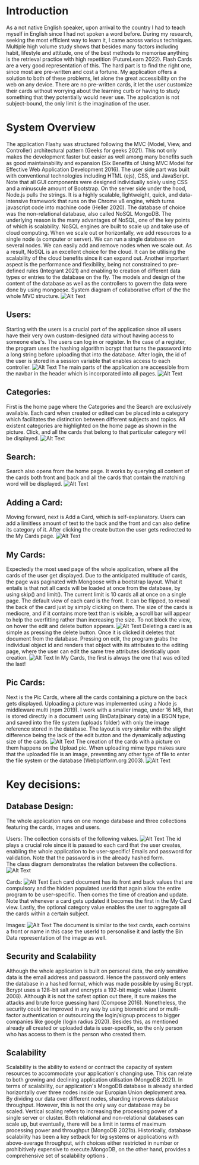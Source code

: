 # Introduction 
As a not native English speaker, upon arrival to the country I had to teach myself in English since I had not spoken a word before. During my research, seeking the most efficient way to learn it, I came across various techniques. Multiple high volume study shows that besides many factors including habit, lifestyle and attitude, one of the best methods to memorise anything is the retrieval practice with high repetition (FutureLearn 2022). Flash Cards are a very good representation of this. The hard part is to find the right one, since most are pre-written and cost a fortune. 
My application offers a solution to both of these problems, let alone the great accessibility on the web on any device. There are no pre-written cards, it let the user customize their cards without worrying about the learning curb or having to study something that they potentially would never use. The application is not subject-bound, the only limit is the imagination of the user. 
# System Overview
 The application Flashy was structured following the MVC (Model, View, and Controller) architectural pattern (Geeks for geeks 2021). This not only makes the development faster but easier as well among many benefits such as good maintainability and expansion (Six Benefits of Using MVC Model for Effective Web Application Development 2016).  The user side part was built with conventional technologies including HTML (ejs), CSS, and JavaScript. Note that all GUI components were designed individually solely using CSS and a minuscule amount of  Bootstrap. On the server side under the hood, Node.js pulls the strings.  It is a highly scalable, lightweight, quick, and data-intensive framework that runs on the Chrome v8 engine, which turns javascript code into machine code (Heller 2020). 
 The database of choice was the non-relational database, also called NoSQL MongoDB. The underlying reason is the many advantages of NoSQL, one of the key points of which is scalability. NoSQL engines are built to scale up and take use of cloud computing. When we scale out or horizontally, we add resources to a single node (a computer or server). We can run a single database on several nodes. We can easily add and remove nodes when we scale out. As a result, NoSQL is an excellent choice for the cloud. It can be utilising the scalability of the cloud benefits since it can expand out.
Another important aspect is the performance and flexibility, being not constrained to pre-defined rules (Integrant 2021) and enabling to creation of different data types or entries to the database on the fly. 
The models and design of the content of the database as well as the controllers to govern the data were done by using mongoose. 
System diagram of collaborative effort of the the whole MVC structure. 
![Alt Text](/public/images/system%20diagram.jpg)

## Users:
Starting with the users is a crucial part of the application since all users have their very own custom-designed data without having access to someone else's.  The users can log in or register. In the case of a register, the program uses the hashing algorithm bcrypt that turns the password into a long string before uploading that into the database.  After login, the id of the user is stored in a session variable that enables access to each controller. 
![Alt Text](/public/images/login.jpg)
The main parts of the application are accessible from the navbar in the header which is incorporated into all pages. 
![Alt Text](/public/images/navbar.jpg)
## Categories:
First is the home page where the Categories and the Search are exclusively available. 
Each card when created or edited can be placed into a category which facilitates the distinction between different subjects and topics. All existent categories are highlighted on the home page as shown in the picture. Click, and all the cards that belong to that particular category will be displayed. 
![Alt Text](/public/images/categories.jpg)
## Search: 
Search also opens from the home page. It works by querying all content of the cards both front and back and all the cards that contain the matching word will be displayed. 
![Alt Text](/public/images/search.jpg)
## Adding a Card: 
Moving forward, next is Add a Card, which is self-explanatory. Users can add a limitless amount of text to the back and the front and can also define its category of it. After clicking the create button the user gets redirected to the My Cards page. 
![Alt Text](/public/images/adding%20a%20card.jpg)
## My Cards:
Expectedly the most used page of the whole application, where all the cards of the user get displayed. Due to the anticipated multitude of cards, the page was paginated with  Mongoose with a bootstrap layout. What it entails is that not all cards will be loaded at once from the database, by using skip() and limit(). The current limit is 10 cards all at once on a single page. 
The default view of each card is the front. It can be flipped, to reveal the back of the card just by simply clicking on them. The size of the cards is mediocre, and if it contains more text than is visible,  a scroll bar will appear to help the overfitting rather than increasing the size. To not block the view,  on hover the edit and delete button appears. 
![Alt Text](/public/images/my%20cards.jpg)
Deleting a card is as simple as pressing the delete button. Once it is clicked it deletes that document from the database.
Pressing on edit, the program grabs the individual object id and renders that object with its attributes to the editing page, where the user can edit the same tree attributes identically upon creation. 
![Alt Text](/public/images/editing%20a%20card.jpg)
In My Cards, the first is always the one that was edited the last!
## Pic Cards: 
Next is the Pic Cards,  where all the cards containing a picture on the back gets displayed. Uploading a picture was implemented using a Node js middleware multi (npm 2019). I work with a smaller image, under 16 MB, that is stored directly in a document using BinData(binary data) in a BSON type, and saved into the file system (uploads folder) with only the image reference stored in the database. The layout is very similar with the slight difference being the lack of the edit button and the dynamically adjusting size of the cards. 
![Alt Text](/public/images/picture%20cards.jpg)
The creation of the cards with a picture on them happens on the Upload pic. When uploading mime type makes sure that the uploaded file is an image, preventing any other type of file to enter the file system or the database (Webplatform.org 2003). 
![Alt Text](/public/images/uploading%20a%20pic.jpg)

# Key decisions: 
## Database Design: 
The whole application runs on one mongo database and three collections featuring the cards, images and users. 

Users:
The collection consists of the following values.
![Alt Text](/public/images/users%20collection.jpg)
The id plays a crucial role since it is passed to each card that the user creates, enabling the whole application to be user-specific! Emails and password for validation. Note that the password is in the already hashed form.  
The class diagram demonstrates the relation between the collections.  
![Alt Text](/public/images/class%20diagramm.jpg)

Cards: 
![Alt Text](/public/images/cards%20collection%20.jpg)
Each card document has its front and back values that are compulsory and the hidden populated userId that again allow the entire program to be user-specific. Then comes the time of creation and update. Note that whenever a card gets updated it becomes the first in the My Card view. Lastly, the optional category value enables the user to aggregate all the cards within a certain subject. 

Images: 
![Alt Text](/public/images/images%20collection%20.jpg)
The document is similar to the text cards, each contains a front or name in this case the userId to personalise it and lastly the Bin Data representation of the image as well. 

## Security and Scalability
Although the whole application is built on personal data, the only sensitive data is the email address and password. Hence the password only enters the database in a hashed format, which was made possible by using Bcrypt. Bcrypt uses a 128-bit salt and encrypts a 192-bit magic value (Usenix 2008). Although it is not the safest option out there, it sure makes the attacks and brute force guessing hard (Compose 2016). Nonetheless, the security could be improved in any way by using biometric and or multi-factor authentication or outsourcing the login/signup process to bigger companies like google (login radius 2020). Besides this, as mentioned already all created or uploaded data is user-specific, so the only person who has access to them is the person who created them. 

## Scalability
Scalability is the ability to extend or contract the capacity of system resources to accommodate your application's changing use. This can relate to both growing and declining application utilisation (MongoDB 2021). In terms of scalability, our application's MongoDB database is already sharded horizontally over three nodes inside our Europian Union deployment area. By dividing our data over different nodes, sharding improves database throughput. However, this is not the only way our database may be scaled. Vertical scaling refers to increasing the processing power of a single server or cluster. Both relational and non-relational databases can scale up, but eventually, there will be a limit in terms of maximum processing power and throughput (MongoDB 2021b). Historically, database scalability has been a key setback for big systems or applications with above-average throughput, with choices either restricted in number or prohibitively expensive to execute.MongoDB, on the other hand, provides a comprehensive set of scalability options .